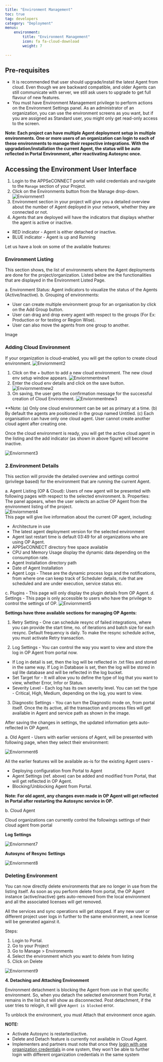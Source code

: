 ```yaml
---
title: "Environment Management"
toc: true
tag: developers
category: "Deployment"
menus: 
    environment:
        title: "Environment Management"
        icon: fa fa-cloud-download
        weight: 7
        
---
```


## Pre-requisites

* It is recommended that user should upgrade/install the latest Agent from cloud. Even though we are backward compatible, and older Agents can still communicate with server, we still ask users to upgrade to get full flavour of new features. 
* You must have Environment Management privilege to perform actions on the Environment Settings panel. As an administrator of an organization, you can use the environment screens as you want, but if you are assigned as Standard user, you might only get read-only access to the screen. 

**Note: Each project can have multiple Agent deployment setup in multiple environments. One or more users of an organization can login
to each of these environments to manage their respective integrations. With the upgradation/installation the current Agent, the 
status will be auto reflected in Portal Environment, after reactivating Autosync once.**

## Accessing the Environment User Interface

1.	Login to the APPSeCONNECT portal with valid credentials and navigate to the `Manage` section of your Project.
2.	Click on the Environments button from the Manage drop-down.   
![Enviornment1](/staticfiles/deployment/media/RevampedEnv/Enviornment1.png)  
3. Environment section in your project will give you a detailed overview about the number of Agent deployed in your network, whether they are 
connected or not.   
4.	Agents that are deployed will have the indicators that displays whether the agent is active or inactive.  
* RED indicator - Agent is either detached or inactive.
* BLUE indicator - Agent is up and Running

Let us have a look on some of the available features:

### Environment Listing

This section shows, the list of environments where the Agent deployments are done for the project/organization.
Listed below are the functionalities that are displayed in the Environment Listed Page. 

a.	Environment Status: Agent indicators to visualize the status of the Agents (Active/Inactive).
b.	Grouping of environments:
 * User can create multiple environment group for an organisation by click on the Add Group button.
 * User can drag and drop every agent with respect to the groups (For Ex: Production or for testing or Region Wise). 
 * User can also move the agents from one group to another.

Image

### Adding Cloud Environment 

If your organization is cloud-enabled, you will get the option to create cloud environment.
![Enviornment2](/staticfiles/deployment/media/RevampedEnv/Enviornment2.png)

1.	Click on the + button to add a new cloud environment. The new cloud env setup window appears. 
![Enviornmentnew1](/staticfiles/deployment/media/RevampedEnv/Enviornmentnew1.png)
2.  Enter the cloud env details and click on the save button. 
![Enviornmentnew2](/staticfiles/deployment/media/RevampedEnv/Enviornmentnew2.png)
3.  On saving, the user gets the confirmation message for the successful creation of Cloud Environment.
![Enviornmentnew3](/staticfiles/deployment/media/RevampedEnv/Enviornmentnew3.png)

**Note: (a) Only one cloud environment can be set as primary at a time.
        (b) By default the agents are positioned in the group named Untitled.
        (c) Each organisation can have only one cloud agent. User cannot create another cloud agent after creating one.

Once the cloud environment is ready, you will get the active cloud agent in the listing and the 
add indicator (as shown in above figure) will become inactive.

![Enviornment3](/staticfiles/deployment/media/RevampedEnv/Enviornment3.png)

### 2.Environment Details

This section will provide the detailed overview and settings control (privilege based) 
for the environment that are running the current Agent.

a.	 Agent Listing (OP & Cloud):  Users of new agent will be presented with following pages with respect to the selected environment.
b.	 Properties: The panel appears, when the user selects an active OP Agent from the environment listing of the project.  
![Enviornment4](/staticfiles/deployment/media/RevampedEnv/Enviornment4.png)    
This page will give live information about the current OP agent, including:  
* Architecture in use
* The latest agent deployment version for the selected environment
* Agent last restart time is default 03:49 for all organizations who are using OP Agent.
* APPSeCONNECT directory free space available
* CPU and Memory Usage display the dynamic data depending on the consumption rate.
* Agent Installation directory path
* Date of Agent Installation
* Agent Logs - These are the dynamic process logs and the notifications, from where one can keep track of Scheduler details, rule that are 
  scheduled and are under execution, service status etc.

c. Plugins - This page will only display the plugin details from OP Agent.
d. Settings - This page is only accessible to users who have the privilege to control the settings of OP.
![Enviornment5](/staticfiles/deployment/media/RevampedEnv/Enviornment5.png)

**Settings have three available sections for managing OP Agents:**

1) Retry Setting - One can schedule resync of failed integrations, where you can provide the start time, 
   no. of iterations and batch size for each resync. Default frequency is daily. To make the resync schedule active,
   you must activate Retry transaction.

2) Log Settings - You can control the way you want to view and store the log in OP Agent from portal now.

* If Log in detail is set, then the log will be reflected in .txt files and stored in the same way. If Log in Database is set, then the log will be stored in sql lite database and will be reflected in the log bucket.
* Set Target for - It will allow you to define the type of log that you want to view, whether Error, Infor or Status.
* Severity Level - Each log has its own severity level. You can set the type - Critical, High, Medium, depending on the log, you want to view.

3)	Diagnostic Settings - You can turn the Diagnostic mode on, from portal itself. Once the its active, all the transaction and process 
    files will get available in Agent and service path as shown in the image.

After saving the changes in settings, the updated information gets auto-reflected in OP Agent. 

a.	Old Agent - Users with earlier versions of Agent, will be presented with following page, when they select their environment:

![Enviornment6](/staticfiles/deployment/media/RevampedEnv/Enviornment6.png)

All the earlier features will be available as-is for the existing Agent users -

* Deploying configuration from Portal to Agent
* Agent Settings (ref. above) can be added and modified from Portal, that will get reflected in OP Agent.
* Blocking/Unblocking Agent from Portal.

**Note: For old agent, any changes even made in OP Agent will get reflected in Portal after restarting the Autosync service in OP.**

b. Cloud Agent

Cloud organizations can currently control the followings settings of their cloud agent from portal

**Log Settings**

![Enviornment7](/staticfiles/deployment/media/RevampedEnv/Enviornment7.png)

**Autosync of Resync Settings**

![Enviornment8](/staticfiles/deployment/media/RevampedEnv/Enviornment8.png)

### Deleting Environment

You can now directly delete environments that are no longer in use from the listing itself. As soon as you perform delete from portal, 
the OP Agent instance (active/inactive) gets auto-removed from the local environment and all the associated licenses will get removed. 

All the services and sync operations will get stopped. If any new user or different project user logs in further to the same environment, 
a new license will be generated against it.

Steps:

1) Login to Portal.  
2) Go to your Project  
3) Go to Manage > Environments  
4) Select the environment which you want to delete from listing  
5)	Click on Delete  

![Enviornment9](/staticfiles/deployment/media/RevampedEnv/Enviornment9.png)

**4. Detaching and Attaching Environment**

Environment detachment is blocking the Agent from use in that specific environment. So, when you detach the selected environment from Portal, 
it remains in the list but will show as disconnected. Post detachment, if the user tries to relogin, it will give `Agent is blocked` error.

To unblock the environment, you must Attach that environment once again.

**NOTE:**
* Activate Autosync is restarted/active.
* Delete and Detach feature is currently not available in Cloud Agent.
* Implementers and partners must note that once they [login with one organization credentials](https://docs.appseconnect.com/) in one system, they won't be able to further login with different organization 
  credentials in the same system




